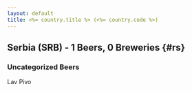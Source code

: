 ```yaml
---
layout: default
title: <%= country.title %> (<%= country.code %>)
---
```


## Serbia (SRB) - 1 Beers, 0 Breweries {#rs}



### Uncategorized Beers

Lav Pivo  



 
